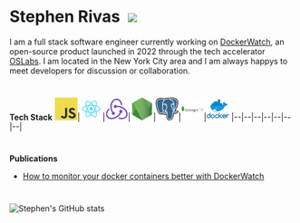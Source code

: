 <h1>Stephen Rivas&nbsp;&nbsp;<a target="_blank" href="https://linkedin.com/in/stephenpharmd"><img width="30px" src="https://upload.wikimedia.org/wikipedia/commons/c/ca/LinkedIn_logo_initials.png?20140125013055"/></a></h1>

I am a full stack software engineer currently working on <a href="https://github.com/oslabs-beta/docker-watch-app">DockerWatch</a>, an open-source product launched in 2022 through the tech accelerator <a href="https://github.com/open-source-labs">OSLabs</a>. I am located in the New York City area and I am always happys to meet developers for discussion or collaboration.
<h1></h1>

**Tech Stack**
<img alt="JS" title="JavaScript" width="40px" src="https://raw.githubusercontent.com/github/explore/master/topics/javascript/javascript.png">|<img title="React" alt="React" width="40px" src="https://raw.githubusercontent.com/github/explore/master/topics/react/react.png">|<img alt="Redux" title="Redux" width="40px" src="https://raw.githubusercontent.com/github/explore/master/topics/redux/redux.png">|<img alt="NodeJS" title="NodeJS" width="40px" src="https://raw.githubusercontent.com/github/explore/master/topics/nodejs/nodejs.png">|<img title="postgresql" alt="postgresql" width="40px" src="https://raw.githubusercontent.com/github/explore/master/topics/postgresql/postgresql.png"/>|<img alt="mongodb" title="mongodb" width="40px" src="https://raw.githubusercontent.com/github/explore/master/topics/mongodb/mongodb.png">|<img alt="Docker" title="Docker" width="40px" src="https://raw.githubusercontent.com/github/explore/master/topics/docker/docker.png">
|--|--|--|--|--|--|--|
<h1></h1>

**Publications**
- <a href="https://medium.com/@Stephenpharmd/how-to-monitor-your-docker-containers-better-with-dockerwatch-d8a30dbfa7b4">How to monitor your docker containers better with DockerWatch</a>
<h1></h1>

![Stephen's GitHub stats](https://github-readme-stats.vercel.app/api?username=stephenpharmd&theme=tokyonight&show_icons=true&&hide=stars,issues)
<!--
**stephenpharmd/stephenpharmd** is a ✨ _special_ ✨ repository because its `README.md` (this file) appears on your GitHub profile.

Here are some ideas to get you started:

- 🔭 I’m currently working on ...
- 🌱 I’m currently learning ...
- 👯 I’m looking to collaborate on ...
- 🤔 I’m looking for help with ...
- 💬 Ask me about ...
- 📫 How to reach me: ...
- 😄 Pronouns: ...
- ⚡ Fun fact: ...
-->
